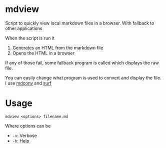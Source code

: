 # mdview
Script to quickly view local markdown files in a browser. With fallback to
other applications

When the script is run it

1. Generates an HTML from the markdown file
2. Opens the HTML in a browser

If any of those fail, some fallback program is called which displays the raw
file.

You can easily change what program is used to convert and display the file. I
use [mdconv](https://github.com/kevwan/mdconv) and
[surf](https://surf.suckless.org/)

# Usage
```
mdview <options> filename.md
```
Where options can be

* `-v`: Verbose
* `-h`: Help
